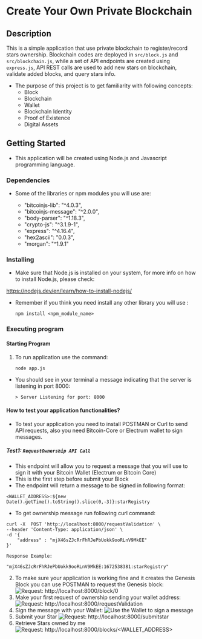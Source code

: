 # Create Your Own Private Blockchain


## Description

This is a simple application that use private blockchain to register/record stars ownership. Blockchain codes are deployed in `src/block.js` and `src/blockchain.js`, while a set of API endpoints are created using `express.js`, API REST calls are used to add new stars on blockchain, validate added blocks, and query stars info. 

* The purpose of this project is to get familiarity with following concepts:
    - Block
    - Blockchain
    - Wallet
    - Blockchain Identity
    - Proof of Existence
    - Digital Assets


## Getting Started

- This application will be created using Node.js and Javascript programming language. 

### Dependencies

* Some of the libraries or npm modules you will use are:

    - "bitcoinjs-lib": "^4.0.3",
    - "bitcoinjs-message": "^2.0.0",
    - "body-parser": "^1.18.3",
    - "crypto-js": "^3.1.9-1",
    - "express": "^4.16.4",
    - "hex2ascii": "0.0.3",
    - "morgan": "^1.9.1"



### Installing

* Make sure that Node.js is installed on your system, for more info on how to install Node.js, please check: 

https://nodejs.dev/en/learn/how-to-install-nodejs/

* Remember if you think you need install any other library you will use :
    
    `npm install <npm_module_name>`

### Executing program

#### Starting Program

1. To run application use the command: 
    
    ```node app.js```


* You should see in your terminal a message indicating that the server is listening in port 8000:
    
    ```> Server Listening for port: 8000```

#### How to test your application functionalities?

* To test your application you need to install POSTMAN or Curl to send API requests, also you need Bitcoin-Core or Electrum wallet to sign messages.


##### Test1: `RequestOwnership API Call`
- This endpoint will allow you to request a message that you will use to sign it with your Bitcoin Wallet (Electrum or Bitcoin Core)
- This is the first step before submit your Block
- The endpoint will return a message to be signed in following format:

```<WALLET_ADDRESS>:${new Date().getTime().toString().slice(0,-3)}:starRegistry```

* To get ownership message run following curl command:

```
curl -X  POST 'http://localhost:8000/requestValidation' \
--header 'Content-Type: application/json' \
-d '{
    "address" : "mjX46sZJcRrFhRJePbUokk9ooRLnV9MkEE"
}'

```

```
Response Example:

"mjX46sZJcRrFhRJePbUokk9ooRLnV9MkEE:1672538381:starRegistry"

```




2. To make sure your application is working fine and it creates the Genesis Block you can use POSTMAN to request the Genesis block:
    ![Request: http://localhost:8000/block/0 ](https://s3.amazonaws.com/video.udacity-data.com/topher/2019/April/5ca360cc_request-genesis/request-genesis.png)
3. Make your first request of ownership sending your wallet address:
    ![Request: http://localhost:8000/requestValidation ](https://s3.amazonaws.com/video.udacity-data.com/topher/2019/April/5ca36182_request-ownership/request-ownership.png)
4. Sign the message with your Wallet:
    ![Use the Wallet to sign a message](https://s3.amazonaws.com/video.udacity-data.com/topher/2019/April/5ca36182_request-ownership/request-ownership.png)
5. Submit your Star
     ![Request: http://localhost:8000/submitstar](https://s3.amazonaws.com/video.udacity-data.com/topher/2019/April/5ca365d3_signing-message/signing-message.png)
6. Retrieve Stars owned by me
    ![Request: http://localhost:8000/blocks/<WALLET_ADDRESS>](https://s3.amazonaws.com/video.udacity-data.com/topher/2019/April/5ca362b9_retrieve-stars/retrieve-stars.png)
```

